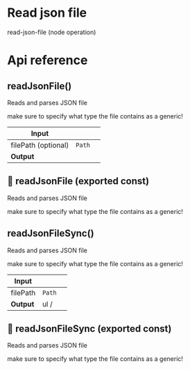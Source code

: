 # Read json file

read-json-file (node operation)



# Api reference

## readJsonFile()

Reads and parses JSON file

make sure to specify what type the file contains as a generic!


| Input      |    |    |
| ---------- | -- | -- |
| filePath (optional) | `Path` |  |
| **Output** |    |    |



## 📄 readJsonFile (exported const)

Reads and parses JSON file

make sure to specify what type the file contains as a generic!


## readJsonFileSync()

Reads and parses JSON file

make sure to specify what type the file contains as a generic!


| Input      |    |    |
| ---------- | -- | -- |
| filePath | `Path` |  |
| **Output** | ul /    |    |



## 📄 readJsonFileSync (exported const)

Reads and parses JSON file

make sure to specify what type the file contains as a generic!

